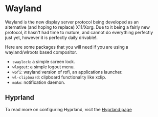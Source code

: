 # Wayland

Wayland is the new display server protocol being developed as an alternative (and hoping to
replace) X11/Xorg. Due to it being a fairly new protocol, it hasn't had time to mature, and
cannot do everything perfectly just yet, however it is perfectly daily drivable!.

Here are some packages that you will need if you are using a wayland/wlroots based compositor.
- `swaylock`: a simple screen lock.
- `wlogout`: a simple logout menu.
- `wofi`: wayland version of rofi, an applications launcher.
- `wl-clipboard`: clipboard functionality like xclip.
- `mako`: notification daemon.

## Hyprland

To read more on configuring Hyprland, visit the [Hyprland page](./config/hyprland.html)
